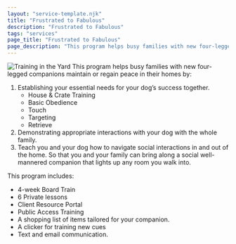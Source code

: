 ```yaml
---
layout: "service-template.njk"
title: "Frustrated to Fabulous"
description: "Frustrated to Fabulous"
tags: "services"
page_title: "Frustrated to Fabulous"
page_description: "This program helps busy families with new four-legged companions maintain or regain peace in their homes"
---
```


![Training in the Yard](https://res.cloudinary.com/ftpta-com/image/upload/f_auto,q_auto/v1667322860/training/20220930_finn_jack_crystal_ewgzde.jpg "Training in the Yard!")
This program helps busy families with new four-legged companions maintain or regain peace in their homes by:

1. Establishing your essential needs for your dog’s success together.
   - House & Crate Training
   - Basic Obedience
   - Touch
   - Targeting
   - Retrieve
2. Demonstrating appropriate interactions with your dog with the whole family.
3. Teach you and your dog how to navigate social interactions in and out of the home.
   So that you and your family can bring along a social well-mannered companion that lights up any room you walk into.

This program includes:

- 4-week Board Train
- 6 Private lessons
- Client Resource Portal
- Public Access Training
- A shopping list of items tailored for your companion.
- A clicker for training new cues
- Text and email communication.
